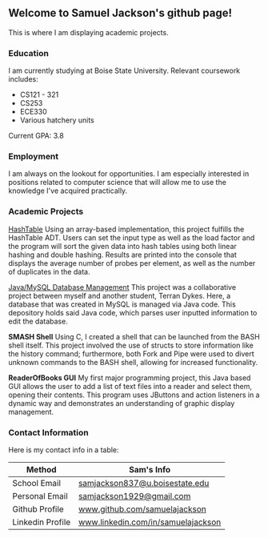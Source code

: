 

## Welcome to Samuel Jackson's github page!
This is where I am displaying academic projects.

### Education

I am currently studying at Boise State University. Relevant coursework includes:

- CS121 - 321
- CS253
- ECE330
- Various hatchery units

Current GPA: 3.8

### Employment

I am always on the lookout for opportunities. I am especially interested in positions
related to computer science that will allow me to use the knowledge I've acquired
practically.

### Academic Projects

[HashTable](https://github.com/samuelajackson/hashTable)
Using an array-based implementation, this project fulfills the HashTable ADT. Users
can set the input type as well as the load factor and the program will sort the given
data into hash tables using both linear hashing and double hashing. Results are printed
into the console that displays the average number of probes per element, as well as the
number of duplicates in the data.

[Java/MySQL Database Management](https://github.com/samuelajackson/CS-HU310Final)
This project was a collaborative project between myself and another student, Terran
Dykes. Here, a database that was created in MySQL is managed via Java code. This
depository holds said Java code, which parses user inputted information to edit the
database.

**SMASH Shell** Using C, I created a shell that can be launched from the BASH shell itself. This
project involved the use of structs to store information like the history command; furthermore, both
Fork and Pipe were used to divert unknown commands to the BASH shell, allowing for increased
functionality.

**ReaderOfBooks GUI** My first major programming project, this Java based GUI allows the user to
add a list of text files into a reader and select them, opening their contents. This program uses JButtons
and action listeners in a dynamic way and demonstrates an understanding of graphic display management.


### Contact Information

Here is my contact info in a table:

Method | Sam's Info
------------ | -------------
School Email | samjackson837@u.boisestate.edu
Personal Email | samjackson1929@gmail.com
Github Profile | www.github.com/samuelajackson
Linkedin Profile | www.linkedin.com/in/samuelajackson
